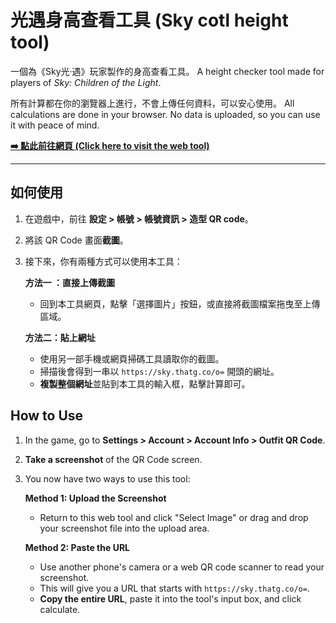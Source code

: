 # 光遇身高查看工具 (Sky cotl height tool)

一個為《Sky光·遇》玩家製作的身高查看工具。
A height checker tool made for players of *Sky: Children of the Light*.

所有計算都在你的瀏覽器上進行，不會上傳任何資料，可以安心使用。
All calculations are done in your browser. No data is uploaded, so you can use it with peace of mind.

[**➡️ 點此前往網頁 (Click here to visit the web tool)**](https://dream10325.github.io/sky-cotl-height-tool/)

---

## 如何使用

1.  在遊戲中，前往 **設定 > 帳號 > 帳號資訊 > 造型 QR code**。
2.  將該 QR Code 畫面**截圖**。
3.  接下來，你有兩種方式可以使用本工具：

    **方法一 ：直接上傳截圖**
    * 回到本工具網頁，點擊「選擇圖片」按鈕，或直接將截圖檔案拖曳至上傳區域。

    **方法二：貼上網址**
    * 使用另一部手機或網頁掃碼工具讀取你的截圖。
    * 掃描後會得到一串以 `https://sky.thatg.co/o=` 開頭的網址。
    * **複製整個網址**並貼到本工具的輸入框，點擊計算即可。

## How to Use

1.  In the game, go to **Settings > Account > Account Info > Outfit QR Code**.
2.  **Take a screenshot** of the QR Code screen.
3.  You now have two ways to use this tool:

    **Method 1: Upload the Screenshot**
    * Return to this web tool and click "Select Image" or drag and drop your screenshot file into the upload area.

    **Method 2: Paste the URL**
    * Use another phone's camera or a web QR code scanner to read your screenshot.
    * This will give you a URL that starts with `https://sky.thatg.co/o=`.
    * **Copy the entire URL**, paste it into the tool's input box, and click calculate.
